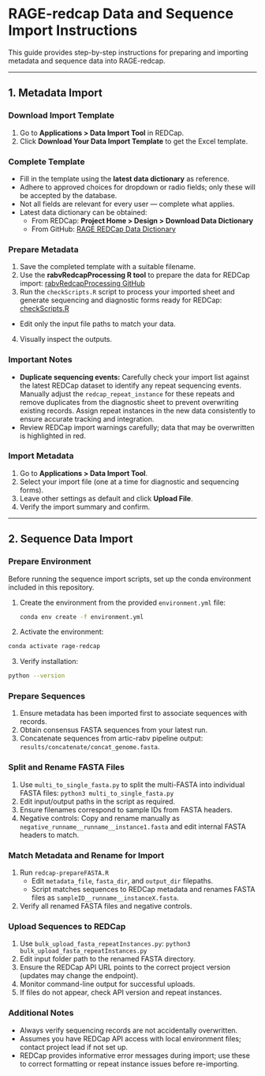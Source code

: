 # RAGE-redcap Data and Sequence Import Instructions

This guide provides step-by-step instructions for preparing and importing metadata and sequence data into RAGE-redcap.

---

## 1. Metadata Import

### Download Import Template
1. Go to **Applications > Data Import Tool** in REDCap.
2. Click **Download Your Data Import Template** to get the Excel template.

### Complete Template
- Fill in the template using the **latest data dictionary** as reference. 
- Adhere to approved choices for dropdown or radio fields; only these will be accepted by the database.
- Not all fields are relevant for every user — complete what applies.
- Latest data dictionary can be obtained:
  - From REDCap: **Project Home > Design > Download Data Dictionary**
  - From GitHub: [RAGE REDCap Data Dictionary](https://github.com/RAGE-toolkit/rage-redcap/blob/main/data_dictionaries/RAGEredcap_DataDictionary.csv)

### Prepare Metadata
1. Save the completed template with a suitable filename.
2. Use the **rabvRedcapProcessing R tool** to prepare the data for REDCap import: [rabvRedcapProcessing GitHub](https://github.com/RAGE-toolkit/rabvRedcapProcessing)
3. Run the `checkScripts.R` script to process your imported sheet and generate sequencing and diagnostic forms ready for REDCap: [checkScripts.R](https://github.com/RAGE-toolkit/rabvRedcapProcessing/blob/main/tools/checkScripts.R)
  - Edit only the input file paths to match your data.
4. Visually inspect the outputs.

### Important Notes
- **Duplicate sequencing events:** Carefully check your import list against the latest REDCap dataset to identify any repeat sequencing events. Manually adjust the `redcap_repeat_instance` for these repeats and remove duplicates from the diagnostic sheet to prevent overwriting existing records. Assign repeat instances in the new data consistently to ensure accurate tracking and integration.
- Review REDCap import warnings carefully; data that may be overwritten is highlighted in red.

### Import Metadata
1. Go to **Applications > Data Import Tool**.
2. Select your import file (one at a time for diagnostic and sequencing forms).
3. Leave other settings as default and click **Upload File**.
4. Verify the import summary and confirm.

---

## 2. Sequence Data Import

### Prepare Environment
Before running the sequence import scripts, set up the conda environment included in this repository.

1. Create the environment from the provided `environment.yml` file:
   ```bash
   conda env create -f environment.yml
   ```
2.    Activate the environment:
   ```bash
conda activate rage-redcap
   ```
3.    Verify installation:
   ```bash
python --version
   ```
### Prepare Sequences
1. Ensure metadata has been imported first to associate sequences with records.
2. Obtain consensus FASTA sequences from your latest run.
3. Concatenate sequences from artic-rabv pipeline output: `results/concatenate/concat_genome.fasta`.

### Split and Rename FASTA Files
1. Use `multi_to_single_fasta.py` to split the multi-FASTA into individual FASTA files: `python3 multi_to_single_fasta.py`
2. Edit input/output paths in the script as required.
3. Ensure filenames correspond to sample IDs from FASTA headers.
4. Negative controls: Copy and rename manually as `negative_runname__runname__instance1.fasta` and edit internal FASTA headers to match.

### Match Metadata and Rename for Import
1. Run `redcap-prepareFASTA.R`
   - Edit `metadata_file`, `fasta_dir`, and `output_dir` filepaths.
   - Script matches sequences to REDCap metadata and renames FASTA files as `sampleID__runname__instanceX.fasta`.
2. Verify all renamed FASTA files and negative controls.

### Upload Sequences to REDCap
1. Use `bulk_upload_fasta_repeatInstances.py`: `python3 bulk_upload_fasta_repeatInstances.py`
2. Edit input folder path to the renamed FASTA directory.
3. Ensure the REDCap API URL points to the correct project version (updates may change the endpoint).
4. Monitor command-line output for successful uploads.
5. If files do not appear, check API version and repeat instances.

### Additional Notes
- Always verify sequencing records are not accidentally overwritten.
- Assumes you have REDCap API access with local environment files; contact project lead if not set up.
- REDCap provides informative error messages during import; use these to correct formatting or repeat instance issues before re-importing.
